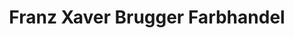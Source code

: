 ---
title: "Franz Xaver Brugger Farbhandel"
url: /poettmes/franz-xaver-brugger-farbhandel/
shop: Farben
---